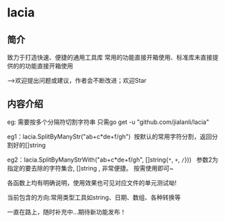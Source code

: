 # lacia

## 简介
致力于打造快速、便捷的通用工具库
常用的功能直接开箱使用、标准库未直接提供的的功能直接开箱使用

-->欢迎提出问题或建议，作者会不断改进；欢迎Star

## 内容介绍

eg: 需要按多个分隔符切割字符串
只需go get -u "github.com/jialanli/lacia"

eg1：lacia.SplitByManyStr("ab+c*de+f/gh")  按默认的常用字符分割，返回分割好的[]string  

eg2：lacia.SplitByManyStrWith("ab+c*de+f/gh", []string{`*`, `+`, `/`}))   参数2为指定的要去除的字符集合, []string , 非常便捷。
按需使用即可~

各函数上均有明确说明，使用效果也可见对应文件的单元测试呦!

当前包含的方向:常用类型工具如string、日期、数组、各种转换等

一直在路上，随时补充中...期待新功能发布！